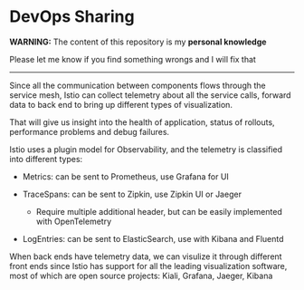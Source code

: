 # DevOps Sharing

**WARNING:** The content of this repository is my **personal knowledge**

Please let me know if you find something wrongs and I will fix that

---

Since all the communication between components flows through the service mesh, Istio can collect telemetry about all the service calls, forward data to back end to bring up different types of visualization.

That will give us insight into the health of application, status of rollouts, performance problems and debug failures.

Istio uses a plugin model for Observability, and the telemetry is classified into different types:

* Metrics: can be sent to Prometheus, use Grafana for UI

* TraceSpans: can be sent to Zipkin, use Zipkin UI or Jaeger

  * Require multiple additional header, but can be easily implemented with OpenTelemetry

* LogEntries: can be sent to ElasticSearch, use with Kibana and Fluentd

When back ends have telemetry data, we can visulize it through different front ends since Istio has support for all the leading visualization software, most of which are open source projects: Kiali, Grafana, Jaeger, Kibana